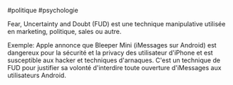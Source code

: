 #politique #psychologie 

Fear, Uncertainty and Doubt (FUD) est une technique manipulative utilisée en marketing, politique, sales ou autre.

Exemple: Apple annonce que Bleeper Mini (iMessages sur Android) est dangereux pour la sécurité et la privacy des utilisateur d'iPhone et est susceptible aux hacker et techniques d'arnaques. C'est un technique de FUD pour justifier sa volonté d'interdire toute ouverture d'iMessages aux utilisateurs Android.